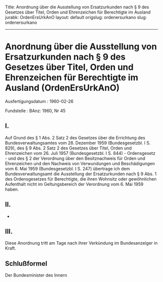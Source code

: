 Title: Anordnung über die Ausstellung von Ersatzurkunden nach § 9 des Gesetzes über
  Titel, Orden und Ehrenzeichen für Berechtigte im Ausland
jurabk: OrdenErsUrkAnO
layout: default
origslug: ordenersurkano
slug: ordenersurkano

---

# Anordnung über die Ausstellung von Ersatzurkunden nach § 9 des Gesetzes über Titel, Orden und Ehrenzeichen für Berechtigte im Ausland (OrdenErsUrkAnO)

Ausfertigungsdatum
:   1960-02-26

Fundstelle
:   BAnz: 1960, Nr 45



## I.

Auf Grund des § 1 Abs. 2 Satz 2 des Gesetzes über die Errichtung des
Bundesverwaltungsamtes vom 28. Dezember 1959 (Bundesgesetzbl. I S.
829), des § 9 Abs. 2 Satz 2 des Gesetzes über Titel, Orden und
Ehrenzeichen vom 26. Juli 1957 (Bundesgesetzbl. I S. 844) -
Ordensgesetz - und des § 2 der Verordnung über den Besitznachweis für
Orden und Ehrenzeichen und den Nachweis von Verwundungen und
Beschädigungen vom 6. Mai 1959 (Bundesgesetzbl. I S. 247) übertrage
ich dem Bundesverwaltungsamt die Ausstellung der Ersatzurkunden nach §
9 Abs. 1 des Ordensgesetzes für Berechtigte, die ihren Wohnsitz oder
gewöhnlichen Aufenthalt nicht im Geltungsbereich der Verordnung vom 6.
Mai 1959 haben.


## II.

-


## III.

Diese Anordnung tritt am Tage nach ihrer Verkündung im Bundesanzeiger
in Kraft.


## Schlußformel

Der Bundesminister des Innern

